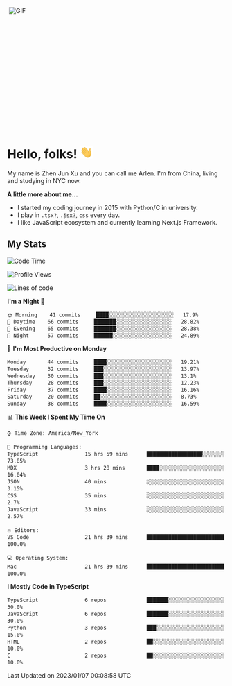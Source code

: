 <img align="right" alt="GIF" src="https://media.giphy.com/media/xUA7bdpLxQhsSQdyog/giphy.gif" width="500" height="320" />

# Hello, folks! <img src="https://raw.githubusercontent.com/arlenxuzj/arlenxuzj/master/assets/wave.gif" width="30px">

My name is Zhen Jun Xu and you can call me Arlen. I'm from China, living and studying in NYC now.

**A little more about me...**

 - I started my coding journey in 2015 with Python/C in university.
 - I play in `.tsx?`, `.jsx?`, `css` every day.
 - I like JavaScript ecosystem and currently learning Next.js Framework.

## My Stats

<!--START_SECTION:waka-->
![Code Time](http://img.shields.io/badge/Code%20Time-2%2C837%20hrs%2049%20mins-blue)

![Profile Views](http://img.shields.io/badge/Profile%20Views-0-blue)

![Lines of code](https://img.shields.io/badge/From%20Hello%20World%20I%27ve%20Written-309%20Thousand%20lines%20of%20code-blue)

**I'm a Night 🦉** 

```text
🌞 Morning    41 commits     ████░░░░░░░░░░░░░░░░░░░░░   17.9% 
🌆 Daytime    66 commits     ███████░░░░░░░░░░░░░░░░░░   28.82% 
🌃 Evening    65 commits     ███████░░░░░░░░░░░░░░░░░░   28.38% 
🌙 Night      57 commits     ██████░░░░░░░░░░░░░░░░░░░   24.89%

```
📅 **I'm Most Productive on Monday** 

```text
Monday       44 commits     ████░░░░░░░░░░░░░░░░░░░░░   19.21% 
Tuesday      32 commits     ███░░░░░░░░░░░░░░░░░░░░░░   13.97% 
Wednesday    30 commits     ███░░░░░░░░░░░░░░░░░░░░░░   13.1% 
Thursday     28 commits     ███░░░░░░░░░░░░░░░░░░░░░░   12.23% 
Friday       37 commits     ████░░░░░░░░░░░░░░░░░░░░░   16.16% 
Saturday     20 commits     ██░░░░░░░░░░░░░░░░░░░░░░░   8.73% 
Sunday       38 commits     ████░░░░░░░░░░░░░░░░░░░░░   16.59%

```


📊 **This Week I Spent My Time On** 

```text
⌚︎ Time Zone: America/New_York

💬 Programming Languages: 
TypeScript               15 hrs 59 mins      ██████████████████░░░░░░░   73.85% 
MDX                      3 hrs 28 mins       ████░░░░░░░░░░░░░░░░░░░░░   16.04% 
JSON                     40 mins             ░░░░░░░░░░░░░░░░░░░░░░░░░   3.15% 
CSS                      35 mins             ░░░░░░░░░░░░░░░░░░░░░░░░░   2.7% 
JavaScript               33 mins             ░░░░░░░░░░░░░░░░░░░░░░░░░   2.57%

🔥 Editors: 
VS Code                  21 hrs 39 mins      █████████████████████████   100.0%

💻 Operating System: 
Mac                      21 hrs 39 mins      █████████████████████████   100.0%

```

**I Mostly Code in TypeScript** 

```text
TypeScript               6 repos             ███████░░░░░░░░░░░░░░░░░░   30.0% 
JavaScript               6 repos             ███████░░░░░░░░░░░░░░░░░░   30.0% 
Python                   3 repos             ███░░░░░░░░░░░░░░░░░░░░░░   15.0% 
HTML                     2 repos             ██░░░░░░░░░░░░░░░░░░░░░░░   10.0% 
C                        2 repos             ██░░░░░░░░░░░░░░░░░░░░░░░   10.0%

```



 Last Updated on 2023/01/07 00:08:58 UTC
<!--END_SECTION:waka-->
